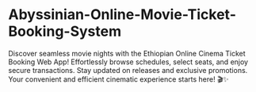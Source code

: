 # Abyssinian-Online-Movie-Ticket-Booking-System
Discover seamless movie nights with the Ethiopian Online Cinema Ticket Booking Web App! Effortlessly browse schedules, select seats, and enjoy secure transactions. Stay updated on releases and exclusive promotions. Your convenient and efficient cinematic experience starts here! 🎬✨
